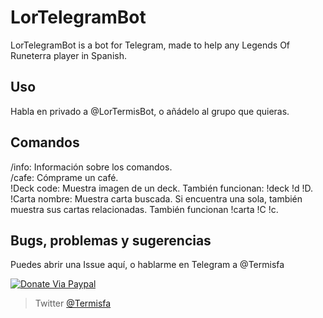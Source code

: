 # LorTelegramBot

LorTelegramBot is a bot for Telegram, made to help any Legends Of Runeterra player in Spanish.

## Uso

Habla en privado a @LorTermisBot, o añádelo al grupo que quieras.

## Comandos

/info: Información sobre los comandos.  
/cafe: Cómprame un café.  
!Deck code: Muestra imagen de un deck. También funcionan: !deck !d !D.  
!Carta nombre: Muestra carta buscada. Si encuentra una sola, también muestra sus cartas relacionadas. También funcionan !carta !C !c.  

## Bugs, problemas y sugerencias

Puedes abrir una Issue aquí, o hablarme en Telegram a @Termisfa

[![Donate Via Paypal](https://img.shields.io/badge/donate-paypal-blue.svg)](https://paypal.me/Termisfa)
> Twitter [@Termisfa](https://twitter.com/Termisfa)

